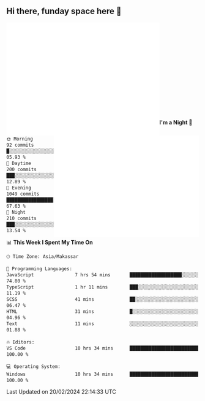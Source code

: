 ## Hi there, funday space here 🚀

<img align="left" width="400" alt="🌞" src="https://raw.githubusercontent.com/fhasnur/fhasnur/master/general.svg?token=ATQS65TR7ETTG5RLJUDIDBLBN34HE">
<img align="right" width="380" alt="🌞" src="https://raw.githubusercontent.com/fhasnur/fhasnur/master/statistics.svg?token=ATQS65TR7ETTG5RLJUDIDBLBN34HE">

<br><br><br><br><br><br><br><br><br><br><br><br><br><br>

<!--START_SECTION:waka-->
**I'm a Night 🦉** 

```text
🌞 Morning                92 commits          █░░░░░░░░░░░░░░░░░░░░░░░░   05.93 % 
🌆 Daytime                200 commits         ███░░░░░░░░░░░░░░░░░░░░░░   12.89 % 
🌃 Evening                1049 commits        █████████████████░░░░░░░░   67.63 % 
🌙 Night                  210 commits         ███░░░░░░░░░░░░░░░░░░░░░░   13.54 % 
```


📊 **This Week I Spent My Time On** 

```text
🕑︎ Time Zone: Asia/Makassar

💬 Programming Languages: 
JavaScript               7 hrs 54 mins       ███████████████████░░░░░░   74.80 % 
TypeScript               1 hr 11 mins        ███░░░░░░░░░░░░░░░░░░░░░░   11.19 % 
SCSS                     41 mins             ██░░░░░░░░░░░░░░░░░░░░░░░   06.47 % 
HTML                     31 mins             █░░░░░░░░░░░░░░░░░░░░░░░░   04.96 % 
Text                     11 mins             ░░░░░░░░░░░░░░░░░░░░░░░░░   01.88 % 

🔥 Editors: 
VS Code                  10 hrs 34 mins      █████████████████████████   100.00 % 

💻 Operating System: 
Windows                  10 hrs 34 mins      █████████████████████████   100.00 % 
```


 Last Updated on 20/02/2024 22:14:33 UTC
<!--END_SECTION:waka-->
